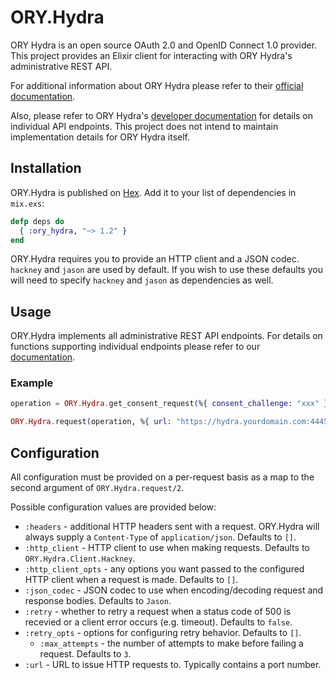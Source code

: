 # ORY.Hydra

ORY Hydra is an open source OAuth 2.0 and OpenID Connect 1.0 provider. This
project provides an Elixir client for interacting with ORY Hydra's
administrative REST API.

For additional information about ORY Hydra please refer to their
[official documentation](https://www.ory.sh/docs/hydra/).

Also, please refer to ORY Hydra's
[developer documentation](https://www.ory.sh/docs/) for details on individual
API endpoints. This project does not intend to maintain implementation details
for ORY Hydra itself.

## Installation

ORY.Hydra is published on [Hex](https://hex.pm/packages/ory_hydra). Add it to
your list of dependencies in `mix.exs`:

```elixir
defp deps do
  { :ory_hydra, "~> 1.2" }
end
```

ORY.Hydra requires you to provide an HTTP client and a JSON codec. `hackney`
and `jason` are used by default. If you wish to use these defaults you will need
to specify `hackney` and `jason` as dependencies as well.

## Usage

ORY.Hydra implements all administrative REST API endpoints. For details on
functions supporting individual endpoints please refer to our
[documentation](https://hexdocs.pm/ory_hydra/).

### Example

```elixir
operation = ORY.Hydra.get_consent_request(%{ consent_challenge: "xxx" })

ORY.Hydra.request(operation, %{ url: "https://hydra.yourdomain.com:4445" })
```

## Configuration

All configuration must be provided on a per-request basis as a map to the second
argument of `ORY.Hydra.request/2`.

Possible configuration values are provided below:

* `:headers` - additional HTTP headers sent with a request. ORY.Hydra will
  always supply a `Content-Type` of `application/json`. Defaults to `[]`.
* `:http_client` - HTTP client to use when making requests. Defaults to
  `ORY.Hydra.Client.Hackney`.
* `:http_client_opts` - any options you want passed to the configured HTTP
  client when a request is made. Defaults to `[]`.
* `:json_codec` - JSON codec to use when encoding/decoding request and response
  bodies. Defaults to `Jason`.
* `:retry` - whether to retry a request when a status code of 500 is recevied or
  a client error occurs (e.g. timeout). Defaults to `false`.
* `:retry_opts` - options for configuring retry behavior. Defaults to `[]`.
  * `:max_attempts` - the number of attempts to make before failing a request.
    Defaults to `3`.
* `:url` - URL to issue HTTP requests to. Typically contains a port number.
